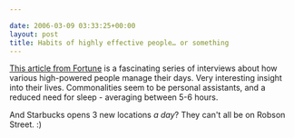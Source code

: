 ```yaml
---

date: 2006-03-09 03:33:25+00:00
layout: post
title: Habits of highly effective people… or something
---
```


[This article from Fortune](http://money.cnn.com/2006/03/02/news/newsmakers/howiwork_fortune_032006/index.htm) is a fascinating series of interviews about how various high-powered people manage their days.  Very interesting insight into their lives. Commonalities seem to be personal assistants, and a reduced need for sleep - averaging between 5-6 hours.

And Starbucks opens 3 new locations _a day_?  They can't all be on Robson Street.  :)

